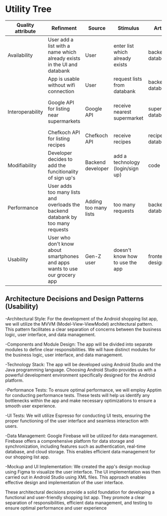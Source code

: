 # Utility Tree
| Quality attribute| Refinment |  Source                 |     Stimulus                           |     Artifact               |     Environment             |    Response                                                       |            Response measure                           | Business value | Technical risk |
|------------------|-|-----------------------------|--------------------------------|--------------------|------------------|-----------------------------------------------------------|---------------------------------------|----------------|----------------|
| Availability     | User add a list with a name which already exists in the UI and databank | User | enter list which already exists | backend / databank | overloaded operation | send errror message (list already exists) | lists cannot have the same name   | H              | M              |
|                   |App is usable without wifi connection | User | request lists from databank | backend/ databank | Normal operation|lists are stored local           |    ...                                   |   M             |     L           |
| Interoperability |Google API for listing near supermarkets | Google API  | receive nearest supermarket  | supermarket databank | supermarketView UI | nearest supermarkets listed in the app  | the nearest supermarkets can be viewed in the UI  | H              | L |
|                  |Chefkoch API for listing recipes | Chefkoch API |  receive recipes |  recipes databank |  listview UI  | recipe is listed as a grocery list | recipes can be viewed in the UI|   M   | L |
| Modifiability    |Developer decides to add the funcitionality of sign up's | Backend developer   | add a technology (login/sign up) | code | build time | make and test modification | minimal downtime                      |L  | M |
| Performance      |User adds too many lists and overloads the backend databank by too many requests | Adding too many lists | too many requests | backend / databank | overloaded operation | throttling  | ...  | M | H |
| Usability        |User who don't know about smartphones and apps wants to use our grocery app | Gen-Z user          | doesn't know how to use the app | frontend, UI design | regular use      | easy understandable, simple design | user feedback | H | L |

## Architecture Decisions and Design Patterns (Usability)
-Architectural Style: For the development of the Android shopping list app, we will utilize the MVVM (Model-View-ViewModel) architectural pattern. This pattern facilitates a clear separation of concerns between the business logic, user interface, and data management.

-Components and Module Design: The app will be divided into separate modules to define clear responsibilities. We will have distinct modules for the business logic, user interface, and data management.

-Technology Stack: The app will be developed using Android Studio and the Java programming language. Choosing Android Studio provides us with a powerful development environment specifically designed for the Android platform.

-Performance Tests: To ensure optimal performance, we will employ Apptim for conducting performance tests. These tests will help us identify any bottlenecks within the app and make necessary optimizations to ensure a smooth user experience.

-UI Tests: We will utilize Espresso for conducting UI tests, ensuring the proper functioning of the user interface and seamless interaction with users.

-Data Management: Google Firebase will be utilized for data management. Firebase offers a comprehensive platform for data storage and synchronization, including features such as authentication, real-time database, and cloud storage. This enables efficient data management for our shopping list app.

-Mockup and UI Implementation: We created the app's design mockup using Figma to visualize the user interface. The UI implementation was then carried out in Android Studio using XML files. This approach enables effective design and implementation of the user interface.

These architectural decisions provide a solid foundation for developing a functional and user-friendly shopping list app. They promote a clear separation of responsibilities, efficient data management, and testing to ensure optimal performance and user experience
